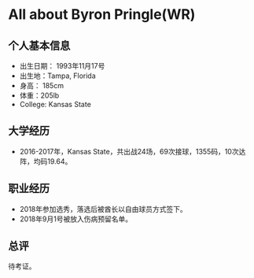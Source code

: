 # All about Byron Pringle(WR)


## 个人基本信息
- 出生日期： 1993年11月17号
- 出生地：Tampa, Florida
- 身高： 185cm
- 体重：205lb
- College: Kansas State

## 大学经历
- 2016-2017年，Kansas State，共出战24场，69次接球，1355码，10次达阵，均码19.64。

## 职业经历
- 2018年参加选秀，落选后被酋长以自由球员方式签下。
- 2018年9月1号被放入伤病预留名单。

## 总评
待考证。
